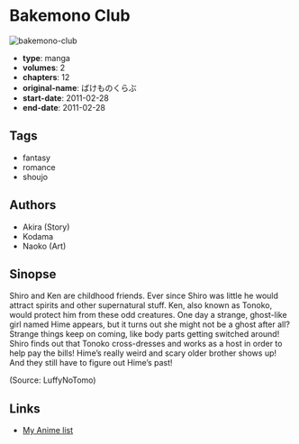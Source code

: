 # Bakemono Club

![bakemono-club](https://cdn.myanimelist.net/images/manga/3/149480.jpg)

-   **type**: manga
-   **volumes**: 2
-   **chapters**: 12
-   **original-name**: ばけものくらぶ
-   **start-date**: 2011-02-28
-   **end-date**: 2011-02-28

## Tags

-   fantasy
-   romance
-   shoujo

## Authors

-   Akira (Story)
-   Kodama
-   Naoko (Art)

## Sinopse

Shiro and Ken are childhood friends. Ever since Shiro was little he would attract spirits and other supernatural stuff. Ken, also known as Tonoko, would protect him from these odd creatures. One day a strange, ghost-like girl named Hime appears, but it turns out she might not be a ghost after all? Strange things keep on coming, like body parts getting switched around! Shiro finds out that Tonoko cross-dresses and works as a host in order to help pay the bills! Hime’s really weird and scary older brother shows up! And they still have to figure out Hime’s past!

(Source: LuffyNoTomo)

## Links

-   [My Anime list](https://myanimelist.net/manga/34183/Bakemono_Club)
